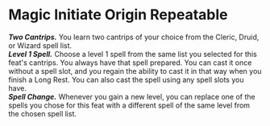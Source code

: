 # Magic Initiate <span class="md-tag">Origin</span> <span class="md-tag">Repeatable</span>
***Two Cantrips.*** You learn two cantrips of your choice from the Cleric, Druid, or Wizard spell list.<br>
***Level 1 Spell.*** Choose a level 1 spell from the same list you selected for this feat's cantrips. You always have that spell prepared. You can cast it once without a spell slot, and you regain the ability to cast it in that way when you finish a Long Rest. You can also cast the spell using any spell slots you have.<br>
***Spell Change.*** Whenever you gain a new level, you can replace one of the spells you chose for this feat with a different spell of the same level from the chosen spell list.